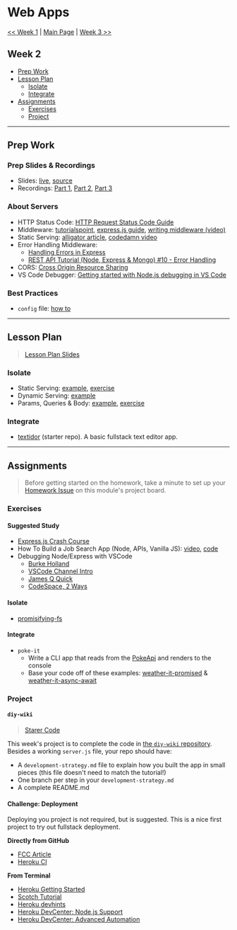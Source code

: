 # Web Apps

[<< Week 1](../week-1/README.md) | [Main Page](../README.md) | [Week 3 >>](../week-3/README.md)

## Week 2

- [Prep Work](#prep-work)
- [Lesson Plan](#lesson-plan)
  - [Isolate](#isolate)
  - [Integrate](#integrate)
- [Assignments](#assignments)
  - [Exercises](#exercises)
  - [Project](#project)

---

## Prep Work

### Prep Slides & Recordings

- Slides: [live](https://hackyourfuture.be/web-apps/week-2/prep.html), [source](./prep.html)
- Recordings: [Part 1](https://vimeo.com/415924788), [Part 2](https://vimeo.com/415919630), [Part 3](https://vimeo.com/416350569)

### About Servers

- HTTP Status Code: [HTTP Request Status Code Guide](https://www.youtube.com/watch?v=VLH3FMQ5BIQ)
- Middleware: [tutorialspoint](https://www.tutorialspoint.com/expressjs/expressjs_middleware.htm), [express.js guide](https://expressjs.com/en/guide/using-middleware.html), [writing middleware (video)](https://www.youtube.com/watch?v=msw1D8oSw5M)
- Static Serving: [alligator article](https://alligator.io/nodejs/serving-static-files-in-express/), [codedamn video](https://www.youtube.com/watch?v=7UErZ43jzrU)
- Error Handling Middleware:
  - [Handling Errors in Express](https://zellwk.com/blog/express-errors/)
  - [REST API Tutorial (Node, Express & Mongo) #10 - Error Handling](https://www.youtube.com/watch?v=w1V2SdzdQBs)
- CORS: [Cross Origin Resource Sharing](https://www.youtube.com/watch?v=x_Z6iYY5ibc)
- VS Code Debugger: [Getting started with Node.js debugging in VS Code](https://www.youtube.com/watch?v=2oFKNL7vYV8)

### Best Practices

- `config` file: [how to](https://goenning.net/2016/05/13/how-i-manage-application-configuration-with-nodejs/)

---

## Lesson Plan

> [Lesson Plan Slides](https://hackyourfuture.be/web-apps/week-2)

### Isolate

- Static Serving: [example](../isolate/server-static-example), [exercise](../isolate/server-static-exercise)
- Dynamic Serving: [example](../isolate/server-dynamic-example)
- Params, Queries & Body: [example](../isolate/server-param-query-body-example), [exercise](../isolate/server-param-query-body-exercise)

### Integrate

- [textidor](https://github.com/hackyourfuturebelgium/textidor) (starter repo). A basic fullstack text editor app.

---

## Assignments

> Before getting started on the homework, take a minute to set up your [Homework Issue](https://github.com/HackYourFutureBelgium/homework-submission#homework-issues) on this module's project board.

### Exercises

#### Suggested Study

- [Express.js Crash Course](https://www.youtube.com/watch?v=L72fhGm1tfE)
- How To Build a Job Search App (Node, APIs, Vanilla JS): [video](https://www.youtube.com/watch?v=v7cprTuAnlA), [code](https://github.com/codebubb/job-search-app/)
- Debugging Node/Express with VSCode
  - [Burke Holland](https://www.youtube.com/watch?v=NW2HG9C_mZc)
  - [VSCode Channel Intro](https://www.youtube.com/watch?v=2oFKNL7vYV8)
  - [James Q Quick](https://www.youtube.com/watch?v=yFtU6_UaOtA)
  - [CodeSpace, 2 Ways](https://www.youtube.com/watch?v=N8O-Yf3hc-A)

#### Isolate

- [promisifying-fs](https://github.com/hackyourfuturebelgium/promisifying-fs)

#### Integrate

- `poke-it`
  - Write a CLI app that reads from the [PokeApi](https://pokeapi.co/) and renders to the console
  - Base your code off of these examples: [weather-it-promised](../integrate/weather-it-promised) & [weather-it-async-await](../integrate/weather-it-async-await)

### Project

#### `diy-wiki`

> [Starer Code](https://home.hackyourfuture.be/students/weekly-assignments#projects)

This week's project is to complete the code in [the `diy-wiki` repository](https://github.com/hackyourfuturebelgium/diy-wiki). Besides a working `server.js` file, your repo should have:

- A `development-strategy.md` file to explain how you built the app in small pieces (this file doesn't need to match the tutorial!)
- One branch per step in your `development-strategy.md`
- A complete README.md

#### Challenge: Deployment

Deploying you project is not required, but is suggested. This is a nice first project to try out fullstack deployment.

**Directly from GitHub**

- [FCC Article](https://www.freecodecamp.org/news/how-to-deploy-a-nodejs-app-to-heroku-from-github-without-installing-heroku-on-your-machine-433bec770efe/)
- [Heroku CI](https://www.heroku.com/continuous-integration)

**From Terminal**

- [Heroku Getting Started](https://devcenter.heroku.com/articles/getting-started-with-nodejs)
- [Scotch Tutorial](https://scotch.io/tutorials/how-to-deploy-a-node-js-app-to-heroku)
- [Heroku devhints](https://devhints.io/heroku)
- [Heroku DevCenter: Node.js Support](https://devcenter.heroku.com/articles/nodejs-support)
- [Heroku DevCenter: Advanced Automation](https://devcenter.heroku.com/articles/multiple-environments#advanced-linking-local-branches-to-remote-apps)
